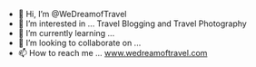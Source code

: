 - 👋 Hi, I’m @WeDreamofTravel
- 👀 I’m interested in ... Travel Blogging and Travel Photography
- 🌱 I’m currently learning ...
- 💞️ I’m looking to collaborate on ...
- 📫 How to reach me ... www.wedreamoftravel.com

<!---
WeDreamofTravel/WeDreamofTravel is a ✨ special ✨ repository because its `README.md` (this file) appears on your GitHub profile.
You can click the Preview link to take a look at your changes.
--->
